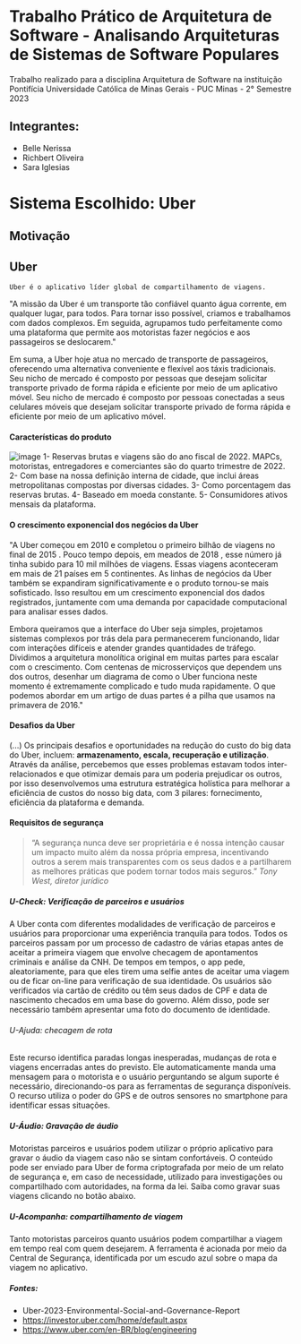# Trabalho Prático de Arquitetura de Software - Analisando Arquiteturas de Sistemas de Software Populares
Trabalho realizado para a disciplina Arquitetura de Software na instituição Pontifícia Universidade Católica de Minas Gerais - PUC Minas - 2° Semestre 2023

## Integrantes:
- Belle Nerissa
- Richbert Oliveira
- Sara Iglesias

# Sistema Escolhido: Uber

## Motivação


## Uber 

``Uber é o aplicativo líder global de compartilhamento de viagens.``

"A missão da Uber é um transporte tão confiável quanto água corrente, em qualquer lugar, para todos. Para tornar isso possível, criamos e trabalhamos com dados complexos. Em seguida, agrupamos tudo perfeitamente como uma plataforma que permite aos motoristas fazer negócios e aos passageiros se deslocarem."

Em suma, a Uber hoje atua no mercado de transporte de passageiros, oferecendo uma alternativa conveniente e flexível aos táxis tradicionais. Seu nicho de mercado é composto por pessoas que desejam solicitar transporte privado de forma rápida e eficiente por meio de um aplicativo móvel. Seu nicho de mercado é composto por pessoas conectadas a seus celulares móveis que desejam solicitar transporte privado de forma rápida e eficiente por meio de um aplicativo móvel. 

#### Características do produto

![image](https://github.com/Deathpark/Arquitetura-Trabalho-Pratico/assets/49173787/9b682024-24d2-41f2-9d6f-1c50b19c1986) 
1- Reservas brutas e viagens são do ano fiscal de 2022. MAPCs, motoristas, entregadores e comerciantes são do quarto trimestre de 2022.
2- Com base na nossa definição interna de cidade, que inclui áreas metropolitanas compostas por diversas cidades.
3- Como porcentagem das reservas brutas.
4- Baseado em moeda constante.
5- Consumidores ativos mensais da plataforma.

#### O crescimento exponencial dos negócios da Uber

"A Uber começou em 2010 e completou o primeiro bilhão de viagens no final de 2015 . Pouco tempo depois, em meados de 2018 , esse número já tinha subido para 10 mil milhões de viagens. Essas viagens aconteceram em mais de 21 países em 5 continentes. As linhas de negócios da Uber também se expandiram significativamente e o produto tornou-se mais sofisticado. Isso resultou em um crescimento exponencial dos dados registrados, juntamente com uma demanda por capacidade computacional para analisar esses dados.

Embora queiramos que a interface do Uber seja simples, projetamos sistemas complexos por trás dela para permanecerem funcionando, lidar com interações difíceis e atender grandes quantidades de tráfego. Dividimos a arquitetura monolítica original em muitas partes para escalar com o crescimento. Com centenas de microsserviços que dependem uns dos outros, desenhar um diagrama de como o Uber funciona neste momento é extremamente complicado e tudo muda rapidamente. O que podemos abordar em um artigo de duas partes é a pilha que usamos na primavera de 2016."

#### Desafios da Uber
(...) Os principais desafios e oportunidades na redução do custo do big data do Uber, incluem: **armazenamento, escala, recuperação e utilização**. Através da análise, percebemos que esses problemas estavam todos inter-relacionados e que otimizar demais para um poderia prejudicar os outros, por isso desenvolvemos uma estrutura estratégica holística para melhorar a eficiência de custos do nosso big data, com 3 pilares: fornecimento, eficiência da plataforma e demanda.

#### Requisitos de segurança

>“A segurança nunca deve ser proprietária e é nossa intenção causar um impacto muito além da nossa própria empresa, incentivando outros a serem mais transparentes com os seus dados e a partilharem as melhores práticas que podem tornar todos mais seguros.”
<cite>Tony West, diretor jurídico </cite>

##### U-Check: Verificação de parceiros e usuários
A Uber conta com diferentes modalidades de verificação de parceiros e usuários para proporcionar uma experiência tranquila para todos. Todos os parceiros passam por um processo de cadastro de várias etapas antes de aceitar a primeira viagem que envolve checagem de apontamentos criminais e análise da CNH. De tempos em tempos, o app pede, aleatoriamente, para que eles tirem uma selfie antes de aceitar uma viagem ou de ficar on-line para verificação de sua identidade. Os usuários são verificados via cartão de crédito ou têm seus dados de CPF e data de nascimento checados em uma base do governo. Além disso, pode ser necessário também apresentar uma foto do documento de identidade.
###### U-Ajuda: checagem de rota
Este recurso identifica paradas longas inesperadas, mudanças de rota e viagens encerradas antes do previsto. Ele automaticamente manda uma mensagem para o motorista e o usuário perguntando se algum suporte é necessário, direcionando-os para as ferramentas de segurança disponíveis. O recurso utiliza o poder do GPS e de outros sensores no smartphone para identificar essas situações.
##### U-Áudio: Gravação de áudio
Motoristas parceiros e usuários podem utilizar o próprio aplicativo para gravar o áudio da viagem caso não se sintam confortáveis. O conteúdo pode ser enviado para Uber de forma criptografada por meio de um relato de segurança e, em caso de necessidade, utilizado para investigações ou compartilhado com autoridades, na forma da lei. Saiba como gravar suas viagens clicando no botão abaixo.
##### U-Acompanha: compartilhamento de viagem
Tanto motoristas parceiros quanto usuários podem compartilhar a viagem em tempo real com quem desejarem. A ferramenta é acionada por meio da Central de Segurança, identificada por um escudo azul sobre o mapa da viagem no aplicativo.


##### Fontes: 
- Uber-2023-Environmental-Social-and-Governance-Report 
- https://investor.uber.com/home/default.aspx
- https://www.uber.com/en-BR/blog/engineering

